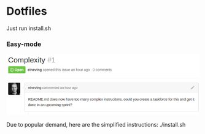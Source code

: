 # Dotfiles

Just run install.sh

### Easy-mode

![Trying to be user-friendly here!](https://raw.githubusercontent.com/Hagmar/dotfiles/master/hard.png)

Due to popular demand, here are the simplified instructions:
./install.sh
